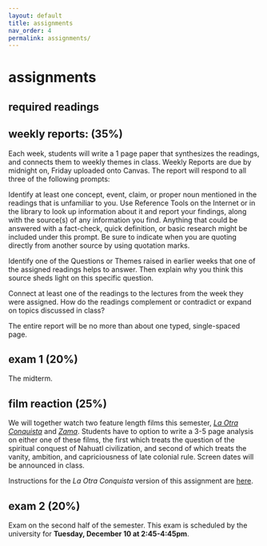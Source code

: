 ```yaml
---
layout: default
title: assignments
nav_order: 4
permalink: assignments/
---
```


# assignments

## required readings

## weekly reports: (35%)

Each week, students will write a 1 page paper that synthesizes the readings,
and connects them to weekly themes in class. Weekly Reports are due by midnight
on, Friday uploaded onto Canvas. The report will respond to all three of the following prompts:

Identify at least one concept, event, claim, or proper noun mentioned in the readings that is unfamiliar to you. Use Reference Tools on the Internet or in the library to look up information about it and report your findings, along with the source(s) of any information you find. Anything that could be answered with a fact-check, quick definition, or basic research might be included under this prompt. Be sure to indicate when you are quoting directly from another source by using quotation marks.

Identify one of the Questions or Themes raised in earlier weeks that one of the assigned readings helps to answer. Then explain why you think this source sheds light on this specific question.

Connect at least one of the readings to the lectures from the week they were assigned. How do the readings complement or contradict or expand on topics discussed in class?

The entire report will be no more than about one typed, single-spaced page.

## exam 1 (20%)
The midterm.

## film reaction (25%)
We will together watch two feature length films this semester, [*La Otra
Conquista*]() and [*Zama*](https://www.imdb.com/title/tt3409848/). Students
have to option to write a 3-5 page analysis on either one of these films, the
first which treats the question of the spiritual conquest of Nahuatl
civilization, and second of which treats the vanity, ambition, and
capriciousness of late colonial rule. Screen dates will be announced in class. 

Instructions for the *La Otra Conquista* version of this assignment are
[here](https://chadblack.net/2019ELA/assignments/la_otra_conquista/).

## exam 2 (20%)
Exam on the second half of the semester. This exam is scheduled by the
university for **Tuesday, December 10 at 2:45-4:45pm**.

